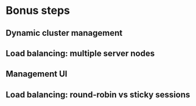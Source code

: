 # Bonus steps

## Dynamic cluster management

## Load balancing: multiple server nodes

## Management UI

## Load balancing: round-robin vs sticky sessions
